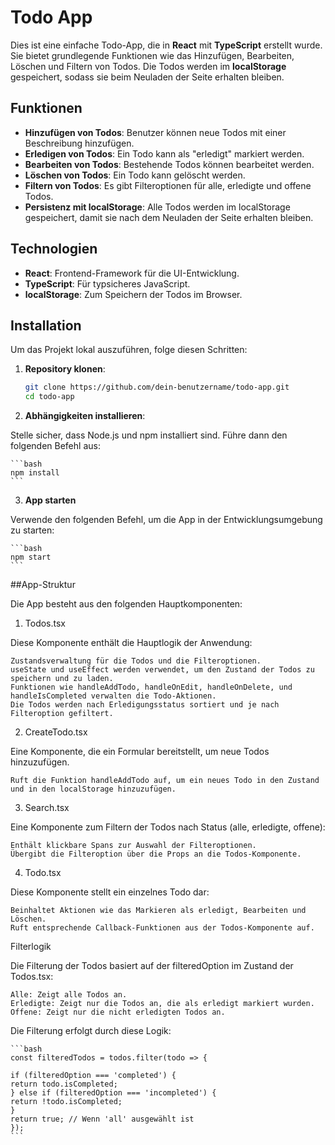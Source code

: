 # Todo App

Dies ist eine einfache Todo-App, die in **React** mit **TypeScript** erstellt wurde. Sie bietet grundlegende Funktionen wie das Hinzufügen, Bearbeiten, Löschen und Filtern von Todos. Die Todos werden im **localStorage** gespeichert, sodass sie beim Neuladen der Seite erhalten bleiben.

## Funktionen

- **Hinzufügen von Todos**: Benutzer können neue Todos mit einer Beschreibung hinzufügen.
- **Erledigen von Todos**: Ein Todo kann als "erledigt" markiert werden.
- **Bearbeiten von Todos**: Bestehende Todos können bearbeitet werden.
- **Löschen von Todos**: Ein Todo kann gelöscht werden.
- **Filtern von Todos**: Es gibt Filteroptionen für alle, erledigte und offene Todos.
- **Persistenz mit localStorage**: Alle Todos werden im localStorage gespeichert, damit sie nach dem Neuladen der Seite erhalten bleiben.

## Technologien

- **React**: Frontend-Framework für die UI-Entwicklung.
- **TypeScript**: Für typsicheres JavaScript.
- **localStorage**: Zum Speichern der Todos im Browser.

## Installation

Um das Projekt lokal auszuführen, folge diesen Schritten:

1. **Repository klonen**:

   ```bash
   git clone https://github.com/dein-benutzername/todo-app.git
   cd todo-app

   ```

2. **Abhängigkeiten installieren**:

Stelle sicher, dass Node.js und npm installiert sind. Führe dann den folgenden Befehl aus:

    ```bash
    npm install
    ```

3. **App starten**

Verwende den folgenden Befehl, um die App in der Entwicklungsumgebung zu starten:

    ```bash
    npm start
    ```

##App-Struktur

Die App besteht aus den folgenden Hauptkomponenten:

1. Todos.tsx

Diese Komponente enthält die Hauptlogik der Anwendung:

    Zustandsverwaltung für die Todos und die Filteroptionen.
    useState und useEffect werden verwendet, um den Zustand der Todos zu speichern und zu laden.
    Funktionen wie handleAddTodo, handleOnEdit, handleOnDelete, und handleIsCompleted verwalten die Todo-Aktionen.
    Die Todos werden nach Erledigungsstatus sortiert und je nach Filteroption gefiltert.

2. CreateTodo.tsx

Eine Komponente, die ein Formular bereitstellt, um neue Todos hinzuzufügen.

    Ruft die Funktion handleAddTodo auf, um ein neues Todo in den Zustand und in den localStorage hinzuzufügen.

3. Search.tsx

Eine Komponente zum Filtern der Todos nach Status (alle, erledigte, offene):

    Enthält klickbare Spans zur Auswahl der Filteroptionen.
    Übergibt die Filteroption über die Props an die Todos-Komponente.

4. Todo.tsx

Diese Komponente stellt ein einzelnes Todo dar:

    Beinhaltet Aktionen wie das Markieren als erledigt, Bearbeiten und Löschen.
    Ruft entsprechende Callback-Funktionen aus der Todos-Komponente auf.

Filterlogik

Die Filterung der Todos basiert auf der filteredOption im Zustand der Todos.tsx:

    Alle: Zeigt alle Todos an.
    Erledigte: Zeigt nur die Todos an, die als erledigt markiert wurden.
    Offene: Zeigt nur die nicht erledigten Todos an.

Die Filterung erfolgt durch diese Logik:

    ```bash
    const filteredTodos = todos.filter(todo => {

    if (filteredOption === 'completed') {
    return todo.isCompleted;
    } else if (filteredOption === 'incompleted') {
    return !todo.isCompleted;
    }
    return true; // Wenn 'all' ausgewählt ist
    });
    ```
